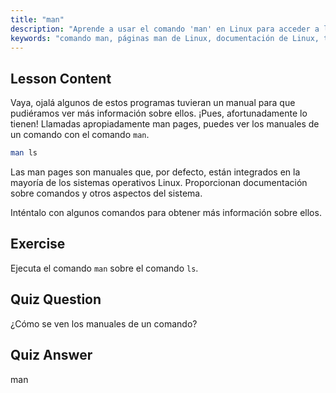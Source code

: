 ```yaml
---
title: "man"
description: "Aprende a usar el comando 'man' en Linux para acceder a los manuales de comandos. Descubre documentación esencial de Linux para principiantes y mejora tus habilidades de línea de comandos."
keywords: "comando man, páginas man de Linux, documentación de Linux, tutorial de Linux, guía de línea de comandos, Linux para principiantes"
---
```


## Lesson Content

Vaya, ojalá algunos de estos programas tuvieran un manual para que pudiéramos ver más información sobre ellos. ¡Pues, afortunadamente lo tienen! Llamadas apropiadamente man pages, puedes ver los manuales de un comando con el comando `man`.

```bash
man ls
```

Las man pages son manuales que, por defecto, están integrados en la mayoría de los sistemas operativos Linux. Proporcionan documentación sobre comandos y otros aspectos del sistema.

Inténtalo con algunos comandos para obtener más información sobre ellos.

## Exercise

Ejecuta el comando `man` sobre el comando `ls`.

## Quiz Question

¿Cómo se ven los manuales de un comando?

## Quiz Answer

man
